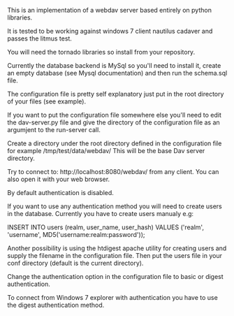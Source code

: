 This is an implementation of a webdav server based
entirely on python libraries.

It is tested to be working against windows 7 client nautilus cadaver and
passes the litmus test.

You will need the tornado libraries so install from your repository.

Currently the database backend is MySql so you'll need to install it,
create an empty database (see Mysql documentation) and then run the
schema.sql file.

The configuration file is pretty self explanatory just put in the
root directory of your files (see example).

If you want to put the configuration file somewhere else you'll need to edit
the dav-server.py file and give the directory of the configuration file as an
argumjent to the run-server call.

Create a directory under the root directory defined in the configuration file
for example /tmp/test/data/webdav/
This will be the base Dav server directory. 

Try to connect to:
http://localhost:8080/webdav/ from any client. 
You can also open it with your web browser.

By default authentication is disabled. 

If you want to use any authentication method you will need 
to create users in the database.
Currently you have to create users manualy e.g:
 
 INSERT INTO users (realm, user_name, user_hash) 
 VALUES ('realm', 'username', MD5('username:realm:password'));

Another possibility is using the htdigest apache utility for
creating users and supply the filename in the configuration file.
Then put the users file in your conf directory (default is
the current directory).

Change the authentication option in the configuration file to
basic or digest authentication.

To connect from Windows 7 explorer with authentication 
you have to use the digest authentication method.


